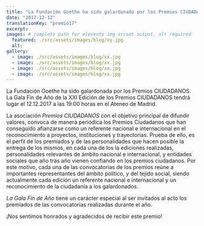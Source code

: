 ```yaml
---
title: "La Fundación Goethe ha sido galardonada por los Premios CIUDADANOS"
date: "2017-12-12"
translationKey: "premio17"
excerpt:
images: # complete path for eleventy img srcset output, alt required
  featured: ./src/assets/images/blog/xy.jpg
  alt:
gallery:
  - image: ./src/assets/images/blog/xx.jpg
  - image: ./src/assets/images/blog/xx.jpg
  - image: ./src/assets/images/blog/xx.jpg
  - image: ./src/assets/images/blog/xx.jpg
---
```


La Fundación Goethe ha sido galardonada por los Premios CIUDADANOS. La Gala Fin de Año de la XXI Edición de los Premios CIUDADANOS tendrá lugar el 12.12.2017 a las 19:00 horas en el Ateneo de Madrid.

La asociación _Premios CIUDADANOS_ con el objetivo principal de difundir valores, convoca de manera periódica los Premios Ciudadanos que han conseguido afianzarse como un referente nacional e internacional en el reconocimiento a proyectos, instituciones y trayectorias. Prueba de ello, es el perfil de los premiados y de las personalidades que hacen posible la entrega de los mismos, en cada una de los la ediciones realizadas, personalidades relevantes de ámbito nacional e internacional, y entidades sociales que año tras año vienen confiando en los premios ciudadanos. Por este motivo, cada una de las convocatorias de los premios reúne a importantes representantes del ámbito político, y del tejido social, siendo actualmente cada edición un referente nacional e internacional y un reconocimiento de la ciudadanía a los galardonados.

_La Gala Fin de Año_ tiene un carácter especial al ser invitados al acto los premiados de las convocatorias realizadas durante el año.

¡Nos sentimos honrados y agradecidos de recibir este premio!
